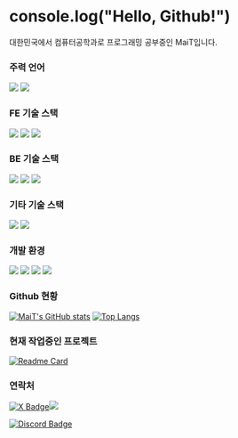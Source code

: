 # console.log("Hello, Github!")

대한민국에서 컴퓨터공학과로 프로그래밍 공부중인 MaiT입니다.


### 주력 언어
[<img src="https://img.shields.io/badge/TypeScript-3178C6?style=flat-square&logo=typescript&logoColor=white"/>](https://www.typescriptlang.org/) [<img src="https://img.shields.io/badge/JavaScript-F7DF1E?style=flat-square&logo=javascript&logoColor=white"/>](https://www.ecma-international.org/)

### FE 기술 스택

[<img src="https://img.shields.io/badge/SvelteKit-FF3E00?style=flat-square&logo=svelte&logoColor=white"/>](https://svelte.dev/) [<img src="https://img.shields.io/badge/React-61DAFB?style=flat-square&logo=React&logoColor=white"/>](https://legacy.reactjs.org/) [<img src="https://img.shields.io/badge/Vue-4FC08D?style=flat-square&logo=vuedotjs&logoColor=white"/>](https://vuejs.org/)

### BE 기술 스택
[<img src="https://img.shields.io/badge/Node.js-339933?style=flat-square&logo=nodedotjs&logoColor=white"/>](https://nodejs.org/) [<img src="https://img.shields.io/badge/Express.js-000000?style=flat-square&logo=express&logoColor=white"/>](https://expressjs.com/) [<img src="https://img.shields.io/badge/NestJS-E0234E?style=flat-square&logo=nestjs&logoColor=white"/>](https://nestjs.com/) 

### 기타 기술 스택
[<img src="https://img.shields.io/badge/Discord.js-5865F2?style=flat-square&logo=discord&logoColor=white"/>](https://discord.com/developers) [<img src="https://img.shields.io/badge/MySQL-4479A1?style=flat-square&logo=MySQL&logoColor=white"/>](https://www.mysql.com/)

### 개발 환경

[<img src="https://img.shields.io/badge/Github-181717?style=flat-square&logo=Github&logoColor=white"/>](https://github.com/) [<img src="https://img.shields.io/badge/VisualStudioCode-007ACC?style=flat-square&logo=VisualStudioCode&logoColor=white"/>](https://code.visualstudio.com/) [<img src="https://img.shields.io/badge/AWS EC2-FF9900?style=flat-square&logo=amazonec2&logoColor=white"/>](https://aws.amazon.com/) [<img src="https://img.shields.io/badge/Docker-2496ED?style=flat-square&logo=docker&logoColor=white"/>](https://www.docker.com/)

### Github 현황

[![MaiT's GitHub stats](https://github-readme-stats.vercel.app/api?username=maitmus&theme=ayu-mirage&show_icons=true&hide=stars&hide_rank=true&count_private=true&line_height=24)](https://github.com/maitmus)
[![Top Langs](https://github-readme-stats.vercel.app/api/top-langs/?username=maitmus&layout=compact&theme=ayu-mirage)](https://github.com/maitmus)

### 현재 작업중인 프로젝트
[![Readme Card](https://github-readme-stats.vercel.app/api/pin/?username=rhythm-gamers&repo=rg-back&theme=ayu-mirage)](https://github.com/rhythm-gamers/rg-back) 

### 연락처

[![X Badge](https://img.shields.io/badge/X-000000?style=flat-square&logo=X&logoColor=white)<img src="https://img.shields.io/badge/maitmus-555555?style=flat-square"/>](https://twitter.com/maitmus)

[![Discord Badge](https://dcbadge.vercel.app/api/shield/534651682965946399?style=flat-square)](https://discord.com/)
